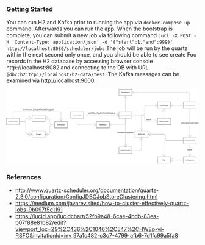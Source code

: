 ### Getting Started

You can run H2 and Kafka prior to running the app via `docker-compose up` command. Afterwards you can run the app. 
When the bootstrap is complete, you can submit a new job via following command
`curl -X POST -H 'Content-Type: application/json' -d '{"start":1,"end":999}'  http://localhost:8080/scheduler/jobs`
The job will be run by the quartz within the next second only once, and you should be able to see create Foo records 
in the H2 database by accessing browser console http://localhost:8082 and connecting to the DB with URL
`jdbc:h2:tcp://localhost/h2-data/test`. The Kafka messages can be examined via http://localhost:9000.

![class diagram](class_diagram.svg)

### References

* http://www.quartz-scheduler.org/documentation/quartz-2.3.0/configuration/ConfigJDBCJobStoreClustering.html
* https://medium.com/javarevisited/how-to-cluster-effectively-quartz-jobs-9b097f5e1191
* https://lucid.app/lucidchart/52fb9a48-6cae-4bdb-83ea-b07f88e81b82/edit?viewport_loc=29%2C436%2C1046%2C547%2CHWEp-vi-RSFO&invitationId=inv_97a1c482-c3c7-4799-afb6-7d1fc99a5fa8
